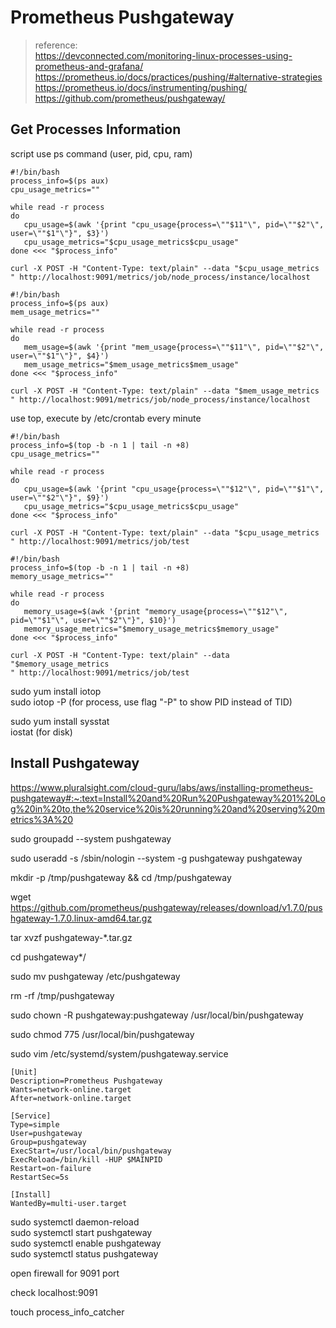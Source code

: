 # Prometheus Pushgateway

>reference:  
>https://devconnected.com/monitoring-linux-processes-using-prometheus-and-grafana/  
>https://prometheus.io/docs/practices/pushing/#alternative-strategies  
>https://prometheus.io/docs/instrumenting/pushing/  
>https://github.com/prometheus/pushgateway/ 

## Get Processes Information

script use ps command (user, pid, cpu, ram)  
```
#!/bin/bash
process_info=$(ps aux)
cpu_usage_metrics=""

while read -r process
do
   cpu_usage=$(awk '{print "cpu_usage{process=\""$11"\", pid=\""$2"\", user=\""$1"\"}", $3}')
   cpu_usage_metrics="$cpu_usage_metrics$cpu_usage"
done <<< "$process_info"

curl -X POST -H "Content-Type: text/plain" --data "$cpu_usage_metrics
" http://localhost:9091/metrics/job/node_process/instance/localhost
```
```
#!/bin/bash
process_info=$(ps aux)
mem_usage_metrics=""

while read -r process
do
   mem_usage=$(awk '{print "mem_usage{process=\""$11"\", pid=\""$2"\", user=\""$1"\"}", $4}')
   mem_usage_metrics="$mem_usage_metrics$mem_usage"
done <<< "$process_info"

curl -X POST -H "Content-Type: text/plain" --data "$mem_usage_metrics
" http://localhost:9091/metrics/job/node_process/instance/localhost
```

use top, execute by /etc/crontab every minute
```
#!/bin/bash
process_info=$(top -b -n 1 | tail -n +8)
cpu_usage_metrics=""

while read -r process
do
   cpu_usage=$(awk '{print "cpu_usage{process=\""$12"\", pid=\""$1"\", user=\""$2"\"}", $9}')
   cpu_usage_metrics="$cpu_usage_metrics$cpu_usage"
done <<< "$process_info"

curl -X POST -H "Content-Type: text/plain" --data "$cpu_usage_metrics
" http://localhost:9091/metrics/job/test
```
```
#!/bin/bash
process_info=$(top -b -n 1 | tail -n +8)
memory_usage_metrics=""

while read -r process
do
   memory_usage=$(awk '{print "memory_usage{process=\""$12"\", pid=\""$1"\", user=\""$2"\"}", $10}')
   memory_usage_metrics="$memory_usage_metrics$memory_usage"
done <<< "$process_info"

curl -X POST -H "Content-Type: text/plain" --data "$memory_usage_metrics
" http://localhost:9091/metrics/job/test
```




sudo yum install iotop  
sudo iotop -P (for process, use flag "-P" to show PID instead of TID)  

sudo yum install sysstat  
iostat (for disk)


## Install Pushgateway

https://www.pluralsight.com/cloud-guru/labs/aws/installing-prometheus-pushgateway#:~:text=Install%20and%20Run%20Pushgateway%201%20Log%20in%20to,the%20service%20is%20running%20and%20serving%20metrics%3A%20

sudo groupadd --system pushgateway

sudo useradd -s /sbin/nologin --system -g pushgateway pushgateway

mkdir -p /tmp/pushgateway && cd /tmp/pushgateway

wget https://github.com/prometheus/pushgateway/releases/download/v1.7.0/pushgateway-1.7.0.linux-amd64.tar.gz

tar xvzf pushgateway-*.tar.gz

cd pushgateway*/

sudo mv pushgateway /etc/pushgateway

rm -rf /tmp/pushgateway

sudo chown -R pushgateway:pushgateway /usr/local/bin/pushgateway

sudo chmod 775 /usr/local/bin/pushgateway

sudo vim /etc/systemd/system/pushgateway.service

```
[Unit]
Description=Prometheus Pushgateway
Wants=network-online.target
After=network-online.target

[Service]
Type=simple
User=pushgateway
Group=pushgateway
ExecStart=/usr/local/bin/pushgateway
ExecReload=/bin/kill -HUP $MAINPID
Restart=on-failure
RestartSec=5s

[Install]
WantedBy=multi-user.target
```

sudo systemctl daemon-reload  
sudo systemctl start pushgateway  
sudo systemctl enable pushgateway  
sudo systemctl status pushgateway  

open firewall for 9091 port

check localhost:9091

touch process_info_catcher

